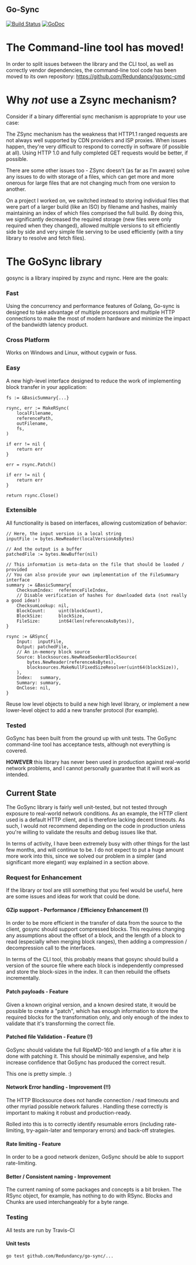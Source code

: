 Go-Sync
------
[![Build Status](https://travis-ci.org/Redundancy/go-sync.svg?branch=master)](https://travis-ci.org/Redundancy/go-sync)
[![GoDoc](https://godoc.org/github.com/Redundancy/go-sync?status.svg)](https://godoc.org/github.com/Redundancy/go-sync)

# The Command-line tool has moved!
In order to split issues between the library and the CLI tool, as well as correctly vendor dependencies, the command-line tool code has been moved to its own repository: https://github.com/Redundancy/gosync-cmd

# Why *not* use a Zsync mechanism?

Consider if a binary differential sync mechanism is appropriate to your use case:

The ZSync mechanism has the weakness that HTTP1.1 ranged requests are not always well supported by CDN providers and ISP proxies. When issues happen, they're very difficult to respond to correctly in software (if possible at all). Using HTTP 1.0 and fully completed GET requests would be better, if possible.

There are some other issues too - ZSync doesn't (as far as I'm aware) solve any issues to do with storage of a files, which can get more and more onerous for large files that are not changing much from one version to another.

On a project I worked on, we switched instead to storing individual files that were part of a larger build (like an ISO) by filename and hashes, mainly maintaining an index of which files comprised the full build. By doing this, we significantly decreased the required storage (new files were only required when they changed), allowed multiple versions to sit efficiently side by side and very simple file serving to be used efficiently (with a tiny library to resolve and fetch files).

# The GoSync library

gosync is a library inspired by zsync and rsync.
Here are the goals:

### Fast
Using the concurrency and performance features of Golang, Go-sync is designed to take advantage of multiple processors and multiple HTTP connections to make the most of modern hardware and minimize the impact of the bandwidth latency product.

### Cross Platform
Works on Windows and Linux, without cygwin or fuss.

### Easy

A new high-level interface designed to reduce the work of implementing block transfer in your application:
```golang
fs := &BasicSummary{...}

rsync, err := MakeRSync(
    localFilename,
    referencePath,
    outFilename,
    fs,
)

if err != nil {
    return err
}

err = rsync.Patch()

if err != nil {
    return err
}

return rsync.Close()
```

### Extensible
All functionality is based on interfaces, allowing customization of behavior:

```golang
// Here, the input version is a local string
inputFile := bytes.NewReader(localVersionAsBytes)

// And the output is a buffer
patchedFile := bytes.NewBuffer(nil)

// This information is meta-data on the file that should be loaded / provided
// You can also provide your own implementation of the FileSummary interface
summary := &BasicSummary{
    ChecksumIndex:  referenceFileIndex,
    // Disable verification of hashes for downloaded data (not really a good idea!)
    ChecksumLookup: nil,
    BlockCount:     uint(blockCount),
    BlockSize:      blockSize,
    FileSize:       int64(len(referenceAsBytes)),
}

rsync := &RSync{
    Input:  inputFile,
    Output: patchedFile,
    // An in-memory block source
    Source: blocksources.NewReadSeekerBlockSource(
        bytes.NewReader(referenceAsBytes),
        blocksources.MakeNullFixedSizeResolver(uint64(blockSize)),
    ),
    Index:   summary,
    Summary: summary,
    OnClose: nil,
}
```

Reuse low level objects to build a new high level library, or implement a new lower-level object to add a new transfer protocol (for example).

### Tested
GoSync has been built from the ground up with unit tests.
The GoSync command-line tool has acceptance tests, although not everything is covered.

**HOWEVER** this library has never been used in production against real-world network problems, and I cannot personally guarantee that it will work as intended.

## Current State
The GoSync library is fairly well unit-tested, but not tested through exposure to real-world network conditions. As an example, the HTTP client used is a default HTTP client, and is therefore lacking decent timeouts. As such, I would not recommend depending on the code in production unless you're willing to validate the results and debug issues like that.

In terms of activity, I have been extremely busy with other things for the last few months, and will continue to be. I do not expect to put a huge amount more work into this, since we solved our problem in a simpler (and significant more elegant) way explained in a section above.

### Request for Enhancement
If the library or tool are still something that you feel would be useful, here are some issues and ideas for work that could be done.

#### GZip support - Performance / Efficiency Enhancement (!)
In order to be more efficient in the transfer of data from the source to the client, gosync should support compressed blocks. This requires changing any assumptions about the offset of a block, and the length of a block to read (especially when merging block ranges), then adding a compression / decompression call to the interfaces.

In terms of the CLI tool, this probably means that gosync should build a version of the source file where each block is independently compressed and store the block-sizes in the index. It can then rebuild the offsets incrementally.

#### Patch payloads - Feature
Given a known original version, and a known desired state, it would be possible to create a "patch", which has enough information to store the required blocks for the transformation only, and only enough of the index to validate that it's transforming the correct file.

#### Patched file Validation - Feature (!)
GoSync should validate the full RipeMD-160 and length of a file after it is done with patching it. This should be minimally expensive, and help increase confidence that GoSync has produced the correct result.

This one is pretty simple. :)

#### Network Error handling - Improvement (!!)
The HTTP Blocksource does not handle connection / read timeouts and other myriad possible network failures . Handling these correctly is important to making it robust and production-ready.

Rolled into this is to correctly identify resumable errors (including rate-limiting, try-again-later and temporary errors) and back-off strategies.

#### Rate limiting - Feature
In order to be a good network denizen, GoSync should be able to support rate-limiting.

#### Better / Consistent naming - Improvement
The current naming of some packages and concepts is a bit broken. The RSync object, for example, has nothing to do with RSync. Blocks and Chunks are used interchangeably for a byte range.

### Testing

All tests are run by Travis-CI

#### Unit tests
    go test github.com/Redundancy/go-sync/...
